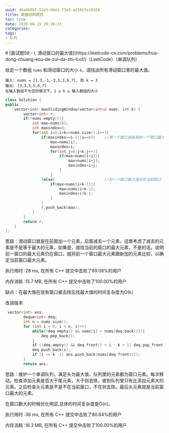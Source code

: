 ```yaml
---
uuid: d6a669bf-52e5-60e2-f1e5-a2101fe19324
title: 数据结构题目
toc: true
date: 2020-06-15 20:28:23
categories:
tags:
- 队列
---
```


<meta http-equiv="Content-Security-Policy" content="upgrade-insecure-requests">
# [面试题59 - I. 滑动窗口的最大值](https://leetcode-cn.com/problems/hua-dong-chuang-kou-de-zui-da-zhi-lcof/)（LeetCode）（单调队列）

给定一个数组 `nums` 和滑动窗口的大小 `k`，请找出所有滑动窗口里的最大值。

```
输入: nums = [1,3,-1,-3,5,3,6,7], 和 k = 3
输出: [3,3,5,5,6,7] 
在输入数组不为空的情况下，1 ≤ k ≤ 输入数组的大小
```

```c++
class Solution {
public:
    vector<int> maxSlidingWindow(vector<int>& nums, int k) {
        vector<int> r;
        if(!nums.empty()){
            int max=nums[0];
            int maxindex=0;
            for(int i=0;i+k<=nums.size();i++){
                if(maxindex==i-1||i==0){	//第一个窗口或者是前一个窗口最大值已不在当前窗口
                    max=nums[i];
                    maxindex=i;
                    for(int j=0;j<k;j++){
                        if(max<nums[i+j]){
                            max=nums[i+j];
                            maxindex=i+j;
                        }
                    }
                }else{						//前一个窗口最大值还在当前窗口
                    if(max<nums[i+k-1]){
                        max=nums[i+k-1];
                        maxindex=i+k-1;
                    }
                }
                r.push_back(max);
            }
        }
        return r;
    }
};
```

思路：滑动窗口就是在前面加一个元素，后面减去一个元素，这里考虑了减去的元素是不是等于最大的元素，如果是，就找当前的窗口的最大元素，不是的话，说明前一窗口的最大元素仍在窗口，就将前一个窗口最大元素跟新加的元素比较，以确定当前窗口最大元素。

执行用时 :28 ms, 在所有 C++ 提交中击败了89.08%的用户

内存消耗 :15.7 MB, 在所有 C++ 提交中击败了100.00%的用户

缺点：在最大值在现有窗口被去除后找最大值的时间复杂度为O(k）

改进版本

```c++
 vector<int> ans;
        deque<int> deq;
        int n = nums.size();
        for (int i = 0; i < n; i++){
            while(!deq.empty() && nums[i] > nums[deq.back()]){
                deq.pop_back();
            }
            if (!deq.empty() && deq.front() < i - k + 1) deq.pop_front();
            deq.push_back(i);
            if (i >= k -1) ans.push_back(nums[deq.front()]);
        }
        return ans;
```

思路：维护一个单调队列，满足头为最大值，队列里的元素都为窗口元素。每次移动，检查添加元素是否大于尾元素，大于则去除，直到队列里只有比添加元素大的元素。之后检查头元素是不是不在当前窗口，不在则去除。最后头元素就是当前窗口最大的元素。

在窗口数大的时候优化明显,总体的时间复杂度是O(n)。

执行用时 :36 ms, 在所有 C++ 提交中击败了80.64%的用户

内存消耗 :16.3 MB, 在所有 C++ 提交中击败了100.00%的用户